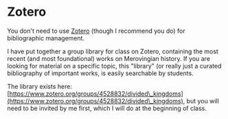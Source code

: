 # Zotero

You don't need to use [Zotero](https://www.zotero.org) (though I recommend you do) for bibliographic management.&#x20;

I have put together a group library for class on Zotero, containing the most recent (and most foundational) works on Merovingian history. If you are looking for material on a specific topic, this "library" (or really just a curated bibliography of important works, is easily searchable by students.&#x20;

The library exists here: [https://www.zotero.org/groups/4528832/divided\_kingdoms](https://www.zotero.org/groups/4528832/divided\_kingdoms), but you will need to be invited by me first, which I will do at the beginning of class.&#x20;
